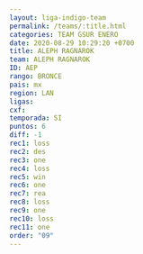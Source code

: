 ```yaml
---
layout: liga-indigo-team
permalink: /teams/:title.html
categories: TEAM GSUR ENERO
date: 2020-08-29 10:29:20 +0700
title: ALEPH RAGNAROK
team: ALEPH RAGNAROK
ID: AEP
rango: BRONCE
pais: mx
region: LAN
ligas: 
cxf: 
temporada: SI
puntos: 6
diff: -1
rec1: loss
rec2: des
rec3: one
rec4: loss
rec5: win
rec6: one
rec7: rea
rec8: loss
rec9: one
rec10: loss
rec11: one
order: "09"
---
```



